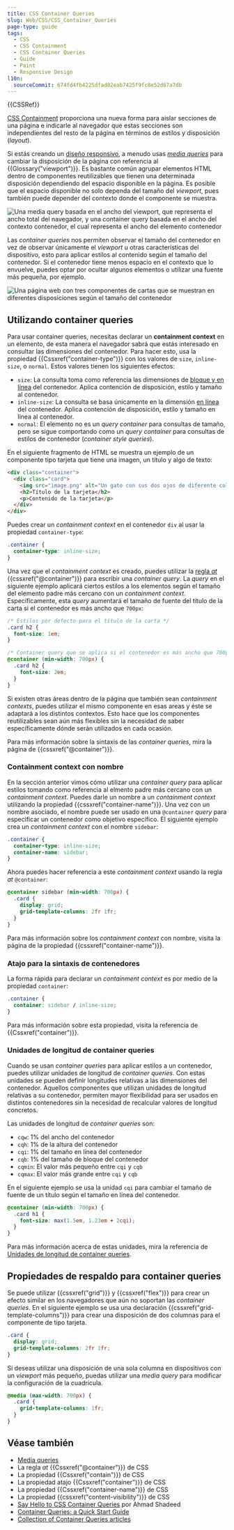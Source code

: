 ```yaml
---
title: CSS Container Queries
slug: Web/CSS/CSS_Container_Queries
page-type: guide
tags:
  - CSS
  - CSS Containment
  - CSS Container Queries
  - Guide
  - Paint
  - Responsive Design
l10n:
  sourceCommit: 674fd4fb4225dfad82eab7425f9fc8e52d67a7db
---
```


{{CSSRef}}

[CSS Containment](/es/docs/Web/CSS/CSS_Containment) proporciona una nueva forma para aislar secciones de una página e indicarle al navegador que estas secciones son independientes del resto de la página en términos de estilos y disposición (_layout_).

Si estás creando un [diseño responsivo](/es/docs/Learn/CSS/CSS_layout/Responsive_Design), a menudo usas [_media queries_](/es/docs/Web/CSS/Media_Queries) para cambiar la disposición de la página con referencia al {{Glossary("viewport")}}.
Es bastante común agrupar elementos HTML dentro de componentes reutilizables que tienen una determinada disposición dependiendo del espacio disponible en la página.
Es posible que el espacio disponible no solo dependa del tamaño del _viewport_, pues también puede depender del contexto donde el componente se muestra.

![Una media query basada en el ancho del viewport, que representa el ancho total del navegador, y una container query basada en el ancho del contexto contenedor, el cual representa el ancho del elemento contenedor ](container-query-diagram.png)

Las _container queries_ nos permiten observar el tamaño del contenedor en vez de observar únicamente el _viewport_ u otras características del dispositivo, esto para aplicar estilos al contenido según el tamaño del contenedor.
Si el contenedor tiene menos espacio en el contexto que lo envuelve, puedes optar por ocultar algunos elementos o utilizar una fuente más pequeña, por ejemplo.

![Una página web con tres componentes de cartas que se muestran en diferentes disposiciones según el tamaño del contenedor](container-query-examples.png)

## Utilizando container queries

Para usar container queries, necesitas declarar un **containment context** en un elemento, de esta manera el navegador sabrá que estás interesado en consultar las dimensiones del contenedor.
Para hacer esto, usa la propiedad {{Cssxref("container-type")}} con los valores de `size`, `inline-size`, o `normal`.
Estos valores tienen los siguientes efectos:

- `size`: La consulta toma como referencia las dimensiones de [bloque y en línea](/es/docs/Web/CSS/CSS_Logical_Properties/Basic_concepts#block_and_inline_dimensions) del contenedor.
  Aplica contención de disposición, estilo y tamaño al contenedor.
- `inline-size`: La consulta se basa únicamente en la dimensión [en línea](/es/docs/Web/CSS/CSS_Logical_Properties/Basic_concepts#block_and_inline_dimensions) del contenedor.
  Aplica contención de disposición, estilo y tamaño en línea al contenedor.
- `normal`: El elemento no es un _query container_ para consultas de tamaño, pero se sigue comportando como un _query container_ para consultas de estilos de contenedor (_container style queries_).

En el siguiente fragmento de HTML se muestra un ejemplo de un componente tipo tarjeta que tiene una imagen, un título y algo de texto:

```html
<div class="container">
  <div class="card">
    <img src="image.png" alt="Un gato con sus dos ojos de diferente color" />
    <h2>Título de la tarjeta</h2>
    <p>Contenido de la tarjeta</p>
  </div>
</div>
```

Puedes crear un _containment context_ en el contenedor `div` al usar la propiedad `container-type`:

```css
.container {
  container-type: inline-size;
}
```

Una vez que el _containment context_ es creado, puedes utilizar la [regla _at_](/es/docs/Web/CSS/At-rule) {{cssxref("@container")}} para escribir una _container query_.
La _query_ en el siguiente ejemplo aplicará ciertos estilos a los elementos según el tamaño del elemento padre más cercano con un _containment context_.
Específicamente, esta _query_ aumentará el tamaño de fuente del título de la carta si el contenedor es más ancho que `700px`:

```css
/* Estilos por defecto para el título de la carta */
.card h2 {
  font-size: 1em;
}

/* Container query que se aplica si el contenedor es más ancho que 700px */
@container (min-width: 700px) {
  .card h2 {
    font-size: 2em;
  }
}
```

Si existen otras áreas dentro de la página que también sean _containment contexts_, puedes utilizar el mismo componente en esas areas y éste se adaptará a los distintos contextos.
Esto hace que los componentes reutilizables sean aún más flexibles sin la necesidad de saber específicamente dónde serán utilizados en cada ocasión.

Para más información sobre la sintaxis de las _container queries_, mira la página de {{cssxref("@container")}}.

### Containment context con nombre

En la sección anterior vimos cómo utilizar una _container query_ para aplicar estilos tomando como referencia al elmento padre más cercano con un _containment context_.
Puedes darle un nombre a un _containment context_ utilizando la propiedad {{cssxref("container-name")}}. Una vez con un nombre asociado, el nombre puede ser usado en una `@container` _query_ para especificar un contenedor como objetivo específico.
El siguiente ejemplo crea un _containment context_ con el nombre `sidebar`:

```css
.container {
  container-type: inline-size;
  container-name: sidebar;
}
```

Ahora puedes hacer referencia a este _containment context_ usando la regla _at_ `@container`:

```css
@container sidebar (min-width: 700px) {
  .card {
    display: grid;
    grid-template-columns: 2fr 1fr;
  }
}
```

Para más información sobre los _containment context_ con nombre, visita la página de la propiedad {{cssxref("container-name")}}.

### Atajo para la sintaxis de contenedores

La forma rápida para declarar un _containment context_ es por medio de la propiedad `container`:

```css
.container {
  container: sidebar / inline-size;
}
```

Para más información sobre esta propiedad, visita la referencia de {{Cssxref("container")}}.

### Unidades de longitud de container queries

Cuando se usan _container queries_ para aplicar estilos a un contenedor, puedes utilizar unidades de longitud de _container queries_.
Con estas unidades se pueden definir longitudes relativas a las dimensiones del contenedor.
Aquellos componentes que utilizan unidades de longitud relativas a su contenedor, permiten mayor flexibilidad para ser usados en distintos contenedores sin la necesidad de recalcular valores de longitud concretos.

Las unidades de longitud de _container queries_ son:

- `cqw`: 1% del ancho del contenedor
- `cqh`: 1% de la altura del contenedor
- `cqi`: 1% del tamaño en línea del contenedor
- `cqb`: 1% del tamaño de bloque del contenedor
- `cqmin`: El valor más pequeño entre `cqi` y `cqb`
- `cqmax`: El valor más grande entre `cqi` y `cqb`

En el siguiente ejemplo se usa la unidad `cqi` para cambiar el tamaño de fuente de un título según el tamaño en línea del contenedor.

```css
@container (min-width: 700px) {
  .card h1 {
    font-size: max(1.5em, 1.23em + 2cqi);
  }
}
```

Para más información acerca de estas unidades, mira la referencia de [Unidades de longitud de container queries](/es/docs/Web/CSS/length#container_query_length_units).

## Propiedades de respaldo para container queries

Se puede utilizar {{cssxref("grid")}} y {{cssxref("flex")}} para crear un efecto similar en los navegadores que aún no soportan las _container queries_.
En el siguiente ejemplo se usa una declaración {{cssxref("grid-template-columns")}} para crear una disposición de dos columnas para el componente de tipo tarjeta.

```css
.card {
  display: grid;
  grid-template-columns: 2fr 1fr;
}
```

Si deseas utilizar una disposición de una sola columna en dispositivos con un _viewport_ más pequeño, puedas utilizar una _media query_ para modificar la configuración de la cuadrícula.

```css
@media (max-width: 700px) {
  .card {
    grid-template-columns: 1fr;
  }
}
```

## Véase también

- [Media queries](/es/docs/Web/CSS/Media_Queries)
- La regla _at_ {{Cssxref("@container")}} de CSS
- La propiedad {{Cssxref("contain")}} de CSS
- La propiedad atajo {{Cssxref("container")}} de CSS
- La propiedad {{Cssxref("container-name")}} de CSS
- La propiedad {{cssxref("content-visibility")}} de CSS
- [Say Hello to CSS Container Queries](https://ishadeed.com/article/say-hello-to-css-container-queries/) por Ahmad Shadeed
- [Container Queries: a Quick Start Guide](https://www.oddbird.net/2021/04/05/containerqueries/)
- [Collection of Container Queries articles](https://github.com/sturobson/Awesome-Container-Queries)
